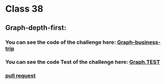 # Class 38

## Graph-depth-first:


### You can see the code of the challenge here: [Graph-business-trip](./graph/graph.js)

### You can see the code Test of the challenge here: [Graph.TEST](./graph/__test__/graph.test.js)


### [ pull request ](https://github.com/Mohammad-Aljamal/data-structures-and-algorithms/pull/57)


<!-- ### ![](./assets/graph.businessTrip.png) -->







